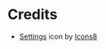 # Credits

- <a target="_blank" href="https://icons8.com/icon/2969/settings">Settings</a> icon by <a target="_blank" href="https://icons8.com">Icons8</a>